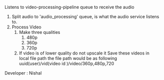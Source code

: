 Listens to video-processing-pipeline queue to receive the audio
1. Split audio to 'audio_processing' queue, is what the audio service listens to.
2. Process Video 
    1. Make three qualities 
        1. 480p 
        1. 360p 
        1. 720p
    1. If video is of lower quality do not upscale it 
Save these videos in local file path the file path would be as following 
uuid(user)/vid(video id )/video/360p,480p,720

Developer : Nishal